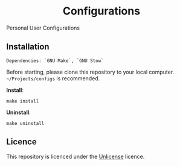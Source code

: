 <h1 align=center>Configurations</h1>

Personal User Configurations


## Installation

    Dependencies: `GNU Make`, `GNU Stow`

Before starting, please clone this repository to your
local computer. `~/Projects/configs` is recommended.

**Install**: 

    make install

**Uninstall**:

    make uninstall

## Licence

This repository is licenced under the [Unlicense](./license)
licence.